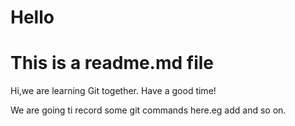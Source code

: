 # Hello 
# This is a readme.md file
Hi,we are learning Git together.
Have a good time!

We are going ti record some git commands here.eg add and so on.

